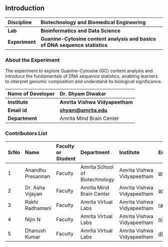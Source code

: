 ## Introduction


<b>Discipline | <b>	Biotechnology and Biomedical Engineering
:--|:--|
<b> Lab | <b> Bioinformatics and Data Science
<b> Experiment|     <b> Guanine-Cytosine content analysis and basics of DNA sequence statistics

### About the Experiment 

The experiment to explore Guanine-Cytosine (GC) content analysis and introduce the fundamentals of DNA sequence statistics, enabling learners to interpret genomic composition and understand its biological significance.

<b>Name of Developer | <b> Dr. Shyam Diwakar
:--|:--|
<b> Institute | <b>  Amrita Vishwa Vidyapeetham
<b> Email id|     <b>  shyam@amrita.edu
<b> Department |  Amrita Mind Brain Center

### Contributors List

SrNo | Name | Faculty or Student | Department| Institute | Email id
:--|:--|:--|:--|:--|:--|
1 | Anandhu Presannan | Faculty | Amrita School of Biotechnology | Amrita Vishwa Vidyapeetham | anandhupresannan@am.amrita.edu
2 | Dr. Asha Vijayan | Faculty | Amrita Mind Brain Center | Amrita Vishwa Vidyapeetham | ashavijayan@am.amrita.edu
3 | Rakhi Radhamani | Faculty | Amrita Virtual Labs | Amrita Vishwa Vidyapeetham | rakhir@am.amrita.edu
4 | Nijin N | Faculty | Amrita Virtual Labs | Amrita Vishwa Vidyapeetham | nijinn@am.amrita.edu
5 | Dhanush Kumar | Faculty | Amrita Virtual Labs | Amrita Vishwa Vidyapeetham | dhanushkumar@am.amrita.edu 

